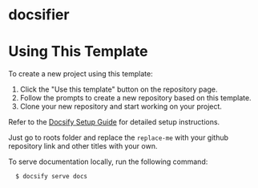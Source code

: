 # docsifier

# Using This Template

To create a new project using this template:

1. Click the "Use this template" button on the repository page.
2. Follow the prompts to create a new repository based on this template.
3. Clone your new repository and start working on your project.

Refer to the [Docsify Setup Guide](docs/appendix/docsify-setup.md) for detailed setup instructions.

Just go to roots folder and replace the `replace-me` with your github repository link and other titles with your own.

To serve documentation locally, run the following command:

```bash
  $ docsify serve docs
```
